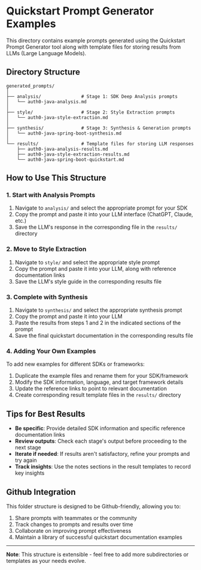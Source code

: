 # Quickstart Prompt Generator Examples

This directory contains example prompts generated using the Quickstart Prompt Generator tool along with template files for storing results from LLMs (Large Language Models).

## Directory Structure

```
generated_prompts/
│
├── analysis/               # Stage 1: SDK Deep Analysis prompts
│   └── auth0-java-analysis.md
│
├── style/                  # Stage 2: Style Extraction prompts
│   └── auth0-java-style-extraction.md
│
├── synthesis/              # Stage 3: Synthesis & Generation prompts
│   └── auth0-java-spring-boot-synthesis.md
│
└── results/                # Template files for storing LLM responses
    ├── auth0-java-analysis-results.md
    ├── auth0-java-style-extraction-results.md
    └── auth0-java-spring-boot-quickstart.md
```

## How to Use This Structure

### 1. Start with Analysis Prompts

1. Navigate to `analysis/` and select the appropriate prompt for your SDK
2. Copy the prompt and paste it into your LLM interface (ChatGPT, Claude, etc.)
3. Save the LLM's response in the corresponding file in the `results/` directory

### 2. Move to Style Extraction

1. Navigate to `style/` and select the appropriate style prompt
2. Copy the prompt and paste it into your LLM, along with reference documentation links
3. Save the LLM's style guide in the corresponding results file

### 3. Complete with Synthesis

1. Navigate to `synthesis/` and select the appropriate synthesis prompt
2. Copy the prompt and paste it into your LLM
3. Paste the results from steps 1 and 2 in the indicated sections of the prompt
4. Save the final quickstart documentation in the corresponding results file

### 4. Adding Your Own Examples

To add new examples for different SDKs or frameworks:

1. Duplicate the example files and rename them for your SDK/framework
2. Modify the SDK information, language, and target framework details
3. Update the reference links to point to relevant documentation
4. Create corresponding result template files in the `results/` directory

## Tips for Best Results

- **Be specific**: Provide detailed SDK information and specific reference documentation links
- **Review outputs**: Check each stage's output before proceeding to the next stage
- **Iterate if needed**: If results aren't satisfactory, refine your prompts and try again
- **Track insights**: Use the notes sections in the result templates to record key insights

## Github Integration

This folder structure is designed to be Github-friendly, allowing you to:

1. Share prompts with teammates or the community
2. Track changes to prompts and results over time
3. Collaborate on improving prompt effectiveness
4. Maintain a library of successful quickstart documentation examples

---

**Note**: This structure is extensible - feel free to add more subdirectories or templates as your needs evolve.

